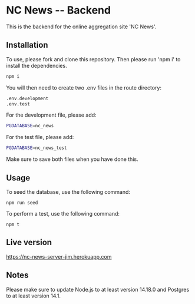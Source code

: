 # NC News -- Backend

This is the backend for the online aggregation site 'NC News'. 
## Installation

To use, please fork and clone this repository. Then please run 'npm i' to install the dependencies. 
```bash
npm i
```
You will then need to create two .env files in the route directory:

```python
.env.development
.env.test
```
For the development file, please add:
```bash
PGDATABASE=nc_news
```
For the test file, please add:
```bash
PGDATABASE=nc_news_test
```
Make sure to save both files when you have done this.


## Usage

To seed the database, use the following command:
```
npm run seed
```
To perform a test, use the following command:
```
npm t
```
## Live version

https://nc-news-server-jim.herokuapp.com

## Notes
Please make sure to update Node.js to at least version 14.18.0  and Postgres to at least version 14.1.
